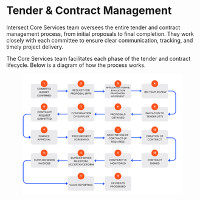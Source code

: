 # Tender & Contract Management

Intersect Core Services team oversees the entire tender and contract management process, from initial proposals to final completion. They work closely with each committee to ensure clear communication, tracking, and timely project delivery.

The Core Services team facilitates each phase of the tender and contract lifecycle. Below is a diagram of how the process works.

<figure><img src="../../../.gitbook/assets/image (1).png" alt=""><figcaption></figcaption></figure>
